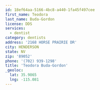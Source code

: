 ```yaml
---
id: 18ef64aa-5166-4bc8-a440-1fa45f497cee
first_name: Teodora
last_name: Buda-Gordon
license: DDS
services:
  - dentist
category: dentists
address: '2168 HORSE PRAIRIE DR'
city: HENDERSON
state: NV
zip: '89052'
phone: '(702) 939-1298'
title: 'Teodora Buda-Gordon'
_geoloc:
  lat: 35.9865
  lng: -115.081
---
```

